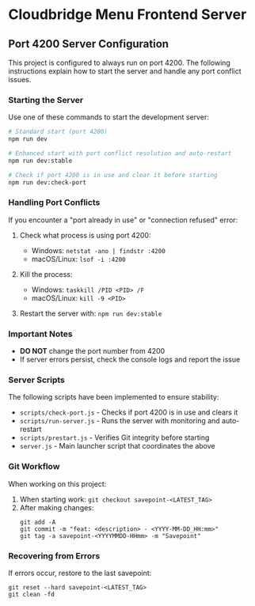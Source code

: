# Cloudbridge Menu Frontend Server

## Port 4200 Server Configuration

This project is configured to always run on port 4200. The following instructions explain how to start the server and handle any port conflict issues.

### Starting the Server

Use one of these commands to start the development server:

```bash
# Standard start (port 4200)
npm run dev

# Enhanced start with port conflict resolution and auto-restart
npm run dev:stable

# Check if port 4200 is in use and clear it before starting
npm run dev:check-port
```

### Handling Port Conflicts

If you encounter a "port already in use" or "connection refused" error:

1. Check what process is using port 4200:
   - Windows: `netstat -ano | findstr :4200`
   - macOS/Linux: `lsof -i :4200`

2. Kill the process:
   - Windows: `taskkill /PID <PID> /F`
   - macOS/Linux: `kill -9 <PID>`

3. Restart the server with: `npm run dev:stable`

### Important Notes

- **DO NOT** change the port number from 4200
- If server errors persist, check the console logs and report the issue

### Server Scripts

The following scripts have been implemented to ensure stability:

- `scripts/check-port.js` - Checks if port 4200 is in use and clears it
- `scripts/run-server.js` - Runs the server with monitoring and auto-restart
- `scripts/prestart.js` - Verifies Git integrity before starting
- `server.js` - Main launcher script that coordinates the above

### Git Workflow

When working on this project:

1. When starting work: `git checkout savepoint-<LATEST_TAG>`
2. After making changes: 
   ```
   git add -A
   git commit -m "feat: <description> - <YYYY-MM-DD_HH:mm>"
   git tag -a savepoint-<YYYYMMDD-HHmm> -m "Savepoint"
   ```

### Recovering from Errors

If errors occur, restore to the last savepoint:
```
git reset --hard savepoint-<LATEST_TAG>
git clean -fd
``` 
